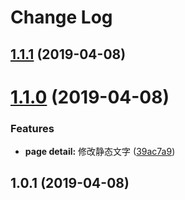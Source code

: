 # Change Log

## [1.1.1](https://github.com/topiniu/ReactStack/compare/v1.1.0...v1.1.1) (2019-04-08)



# [1.1.0](https://github.com/topiniu/ReactStack/compare/v1.0.1...v1.1.0) (2019-04-08)


### Features

* **page detail:** 修改静态文字 ([39ac7a9](https://github.com/topiniu/ReactStack/commit/39ac7a9))



## 1.0.1 (2019-04-08)

